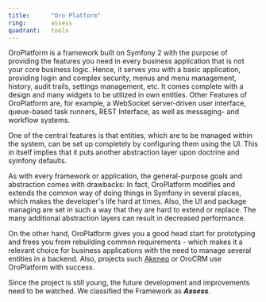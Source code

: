 ```yaml
---
title:      "Oro Platform"
ring:       assess
quadrant:   tools
---
```


OroPlatform is a framework built on Symfony 2 with the purpose of providing the features you need in every business application that is not your core business logic. Hence, it serves you with a basic application, providing login and complex security, menus and menu management, history, audit trails, settings management, etc. It comes complete with a design and many widgets to be utilized in own entities. Other Features of OroPlatform are, for example, a WebSocket server-driven user interface, queue-based task runners, REST Interface, as well as messaging- and workflow systems.

One of the central features is that entities, which are to be managed within the system, can be set up completely by configuring them using the UI. This in itself implies that it puts another abstraction layer upon doctrine and symfony defaults.

As with every framework or application, the general-purpose goals and abstraction comes with drawbacks: In fact, OroPlatform modifies and extends the common way of doing things in Symfony in several places, which makes the developer's life hard at times. Also, the UI and package managing are set in such a way that they are hard to extend or replace. The many additional abstraction layers can result in decreased performance.

On the other hand, OroPlatform gives you a good head start for prototyping and frees you from rebuilding common requirements - which makes it a relevant choice for business applications with the need to manage several entities in a backend. Also, projects such [Akeneo](/tools/akeneo.html) or OroCRM use OroPlatform with success.

Since the project is still young, the future development and improvements need to be watched. We classified the Framework as ***Assess***.
